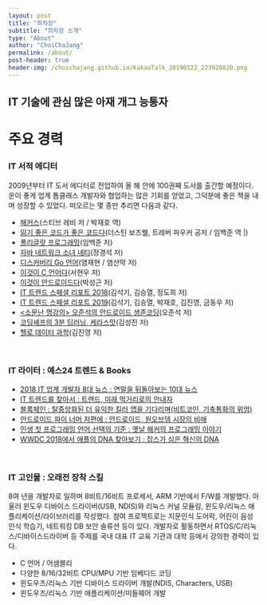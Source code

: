```yaml
---
layout: post
title: "최차장"
subtitle: "최차장 소개"
type: "About"
author: "ChoiChaJang"
permalink: /about/
post-header: true
header-img: /choichajang.github.io/KakaoTalk_20190122_223920820.png      
---
```


IT 기술에 관심 많은 아재 개그 능통자
---

# 주요 경력

### IT 서적 에디터
2009년부터 IT 도서 에디터로 전업하여 올 해 안에 100권째 도서를 출간할 예정이다. 운이 좋게 업계 톱클래스 개발자와 협업하는 많은 기회를 얻었고, 그덕분에 좋은 책을 내며 성장할 수 있었다. 떠오르는 몇 종만 추리면 다음과 같다.

- [해커스](http://www.yes24.com/24/goods/9410320)(스티브 레비 저 / 박재호 역)
- [읽기 좋은 코드가 좋은 코드다](http://www.yes24.com/24/goods/6692314)(더스틴 보즈웰, 트레버 파우커 공저 / 임백준 역 |)
- [폴리글랏 프로그래밍](http://www.yes24.com/24/Goods/12204890)(임백준 저)
- [자바 네트워크 소녀 네티](http://www.yes24.com/24/Goods/20600128)(정경석 저)
- [디스커버리 Go 언어](http://www.yes24.com/24/Goods/24759320)(염재현 / 염산악 저)
- [이것이 C 언어다](http://www.yes24.com/24/Goods/13200308)(서현우 저)
- [이것이 안드로이드다](http://www.yes24.com/24/goods/13950202)(박성근 저)
- [IT 트렌드 스페셜 리포트 2018](http://www.yes24.com/24/goods/55265482)(김석기, 김승열, 정도희 저)
- [IT 트렌드 스페셜 리포트 2019](http://www.yes24.com/24/goods/66143534)(김석기, 김승열, 박재호, 김진영, 금동우 저)
- [<소문난 명강의> 오준석의 안드로이드 생존코딩](http://www.yes24.com/24/Goods/64494679)(오준석 저)
- [코딩셰프의 3분 딥러닝, 케라스맛](http://www.yes24.com/24/Goods/57617933)(김성진 저)
- [헬로 데이터 과학](http://www.yes24.com/24/Goods/24349374)(김진영 저)

<br />

### IT 라이터 : 예스24 트렌드 & Books

- [2018 IT 업계 개발자 8대 뉴스 : 연말을 뒤돌아보는 10대 뉴스](http://ch.yes24.com/Article/View/37691)
- [IT 트렌드를 찾아서 : 트렌드, 미래 먹거리로의 안내자](http://ch.yes24.com/Article/View/37452)
- [블록체인 : 탈중앙화된 더 유익한 킬러 앱을 기다리며(비트코인, 기축통화의 위엄)](http://ch.yes24.com/Article/View/37179)
- [안드로이드 파이 너머 저편에 : 안드로이드, 원오브뎀 시장의 비애](http://ch.yes24.com/Article/View/37014)
- [인생 첫 프로그래밍 언어 선택의 기준 : 옛날 해커의 프로그래밍 이야기](http://ch.yes24.com/Article/View/36768)
- [WWDC 2018에서 애플의 DNA 찾아보기 : 잡스가 심은 혁신의 DNA](http://ch.yes24.com/Article/View/36499)
<br />

### IT 고인물 : 오래전 장착 스킬
8여 년을 개발자로 일하며 8비트/16비트 프로세서, ARM 기반에서 F/W를 개발했다. 아울러 윈도우 디바이스 드라이버(USB, NDIS)와 리눅스 커널 모듈링, 윈도우/리눅스 애플리케이션/라이브러리를 작성했다. 참여 프로젝트로는 지문인식 도어락, 어린이 음성인식 학습기, 네트워킹 DB 보안 솔류션 등이 있다. 개발자로 활동하면서 RTOS/C/리눅스/디바이스드라이버 등 주제를 국내 대표 IT 교육 기관과 대학 등에서 강의한 경력이 있다.

- C 언어 / 어샘블리
- 다양한 8/16/32비트 CPU/MPU 기반 임베디드 코딩
- 윈도우즈/리눅스 기반 디바이스 드라이버 개발(NDIS, Characters, USB)
- 윈도우즈/리눅스 기반 애플리케이션/미들웨어 개발
